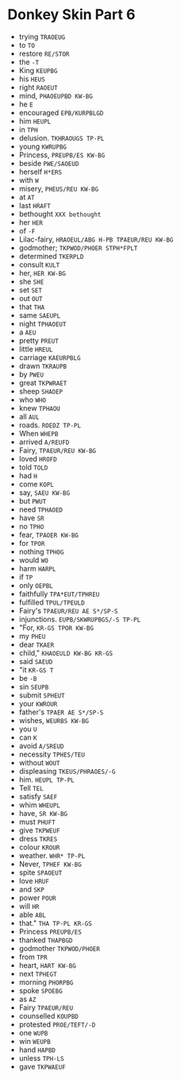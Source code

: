 # Donkey Skin Part 6

* trying `TRAOEUG`
* to `TO`
* restore `RE/STOR`
* the `-T`
* King `KEUPBG`
* his `HEUS`
* right `RAOEUT`
* mind, `PHAOEUPBD KW-BG`
* he `E`
* encouraged `EPB/KURPBLGD`
* him `HEUPL`
* in `TPH`
* delusion. `TKHRAOUGS TP-PL`
* young `KWRUPBG`
* Princess, `PREUPB/ES KW-BG`
* beside `PWE/SAOEUD`
* herself `H*ERS`
* with `W`
* misery, `PHEUS/REU KW-BG`
* at `AT`
* last `HRAFT`
* bethought `XXX bethought`
* her `HER`
* of `-F`
* Lilac-fairy, `HRAOEUL/ABG H-PB TPAEUR/REU KW-BG`
* godmother; `TKPWOD/PHOER STPH*FPLT`
* determined `TKERPLD`
* consult `KULT`
* her, `HER KW-BG`
* she `SHE`
* set `SET`
* out `OUT`
* that `THA`
* same `SAEUPL`
* night `TPHAOEUT`
* a `AEU`
* pretty `PREUT`
* little `HREUL`
* carriage `KAEURPBLG`
* drawn `TKRAUPB`
* by `PWEU`
* great `TKPWRAET`
* sheep `SHAOEP`
* who `WHO`
* knew `TPHAOU`
* all `AUL`
* roads. `ROEDZ TP-PL`
* When `WHEPB`
* arrived `A/REUFD`
* Fairy, `TPAEUR/REU KW-BG`
* loved `HROFD`
* told `TOLD`
* had `H`
* come `KOPL`
* say, `SAEU KW-BG`
* but `PWUT`
* need `TPHAOED`
* have `SR`
* no `TPHO`
* fear, `TPAOER KW-BG`
* for `TPOR`
* nothing `TPHOG`
* would `WO`
* harm `HARPL`
* if `TP`
* only `OEPBL`
* faithfully `TPA*EUT/TPHREU`
* fulfilled `TPUL/TPEULD`
* Fairy's `TPAEUR/REU AE S*/SP-S`
* injunctions. `EUPB/SKWRUPBGS/-S TP-PL`
* "For, `KR-GS TPOR KW-BG`
* my `PHEU`
* dear `TKAER`
* child," `KHAOEULD KW-BG KR-GS`
* said `SAEUD`
* "it `KR-GS T`
* be `-B`
* sin `SEUPB`
* submit `SPHEUT`
* your `KWROUR`
* father's `TPAER AE S*/SP-S`
* wishes, `WEURBS KW-BG`
* you `U`
* can `K`
* avoid `A/SREUD`
* necessity `TPHES/TEU`
* without `WOUT`
* displeasing `TKEUS/PHRAOES/-G`
* him. `HEUPL TP-PL`
* Tell `TEL`
* satisfy `SAEF`
* whim `WHEUPL`
* have, `SR KW-BG`
* must `PHUFT`
* give `TKPWEUF`
* dress `TKRES`
* colour `KROUR`
* weather. `WHR* TP-PL`
* Never, `TPHEF KW-BG`
* spite `SPAOEUT`
* love `HRUF`
* and `SKP`
* power `POUR`
* will `HR`
* able `ABL`
* that." `THA TP-PL KR-GS`
* Princess `PREUPB/ES`
* thanked `THAPBGD`
* godmother `TKPWOD/PHOER`
* from `TPR`
* heart, `HART KW-BG`
* next `TPHEGT`
* morning `PHORPBG`
* spoke `SPOEBG`
* as `AZ`
* Fairy `TPAEUR/REU`
* counselled `KOUPBD`
* protested `PROE/TEFT/-D`
* one `WUPB`
* win `WEUPB`
* hand `HAPBD`
* unless `TPH-LS`
* gave `TKPWAEUF`
